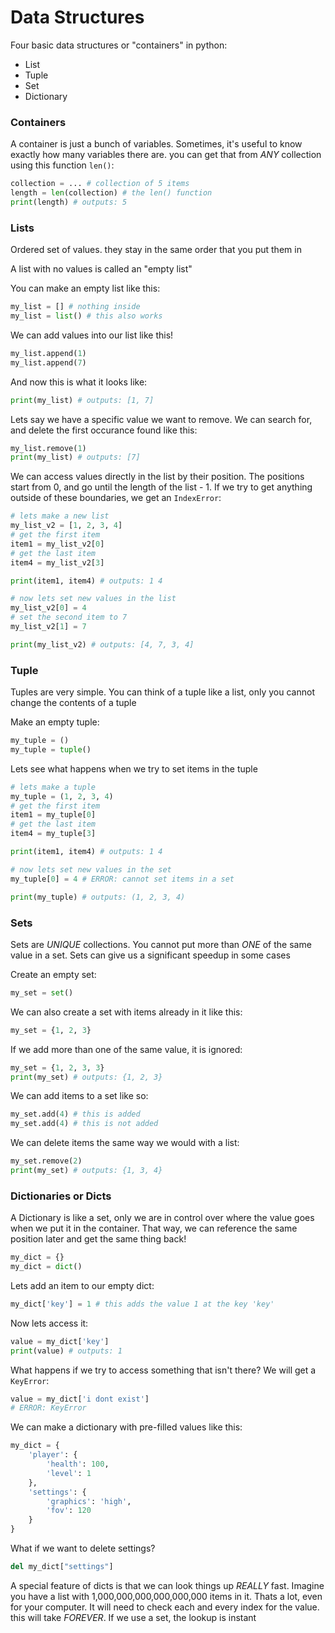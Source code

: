 # Data Structures
Four basic data structures or "containers" in python:
- List
- Tuple
- Set
- Dictionary

### Containers
A container is just a bunch of variables. Sometimes, it's useful to know exactly how many variables there are. you can get that from _ANY_ collection using this function `len()`:

```python
collection = ... # collection of 5 items
length = len(collection) # the len() function
print(length) # outputs: 5
```

### Lists
Ordered set of values. they stay in the same order that you put them in

A list with no values is called an "empty list"

You can make an empty list like this:
```python
my_list = [] # nothing inside
my_list = list() # this also works
```

We can add values into our list like this!
```python
my_list.append(1)
my_list.append(7)
```

And now this is what it looks like:
```python
print(my_list) # outputs: [1, 7]
```

Lets say we have a specific value we want to remove. We can search for, and delete the first occurance found like this:
```python
my_list.remove(1)
print(my_list) # outputs: [7]
```

We can access values directly in the list by their position. The positions start from 0, and go until the length of the list - 1. If we try to get anything outside of these boundaries, we get an `IndexError`:

```python
# lets make a new list
my_list_v2 = [1, 2, 3, 4]
# get the first item
item1 = my_list_v2[0]
# get the last item
item4 = my_list_v2[3]

print(item1, item4) # outputs: 1 4

# now lets set new values in the list
my_list_v2[0] = 4
# set the second item to 7
my_list_v2[1] = 7

print(my_list_v2) # outputs: [4, 7, 3, 4]
```

### Tuple
Tuples are very simple. You can think of a tuple like a list, only you cannot change the contents of a tuple

Make an empty tuple:
```python
my_tuple = ()
my_tuple = tuple()
```

Lets see what happens when we try to set items in the tuple
```python
# lets make a tuple
my_tuple = (1, 2, 3, 4)
# get the first item
item1 = my_tuple[0]
# get the last item
item4 = my_tuple[3]

print(item1, item4) # outputs: 1 4

# now lets set new values in the set
my_tuple[0] = 4 # ERROR: cannot set items in a set

print(my_tuple) # outputs: (1, 2, 3, 4)
```

### Sets
Sets are _UNIQUE_ collections. You cannot put more than _ONE_ of the same value in a set. Sets can give us a significant speedup in some cases

Create an empty set:
```python
my_set = set()
```

We can also create a set with items already in it like this:
```python
my_set = {1, 2, 3}
```

If we add more than one of the same value, it is ignored:
```python
my_set = {1, 2, 3, 3}
print(my_set) # outputs: {1, 2, 3}
```

We can add items to a set like so:
```python
my_set.add(4) # this is added
my_set.add(4) # this is not added
```

We can delete items the same way we would with a list:
```python
my_set.remove(2)
print(my_set) # outputs: {1, 3, 4}
```

### Dictionaries or Dicts

A Dictionary is like a set, only we are in control over where the value goes when we put it in the container. That way, we can reference the same position later and get the same thing back!

```python
my_dict = {}
my_dict = dict()
```

Lets add an item to our empty dict:
```python
my_dict['key'] = 1 # this adds the value 1 at the key 'key'
```

Now lets access it:
```python
value = my_dict['key']
print(value) # outputs: 1
```

What happens if we try to access something that isn't there? We will get a `KeyError`:
```python
value = my_dict['i dont exist']
# ERROR: KeyError
```

We can make a dictionary with pre-filled values like this:
```python
my_dict = {
    'player': {
        'health': 100,
        'level': 1
    },
    'settings': {
        'graphics': 'high',
        'fov': 120
    }
}
```

What if we want to delete settings?
```python
del my_dict["settings"]
```

A special feature of dicts is that we can look things up _REALLY_ fast. Imagine you have a list with 1,000,000,000,000,000,000 items in it. Thats a lot, even for your computer. It will need to check each and every index for the value. this will take _FOREVER_. If we use a set, the lookup is instant